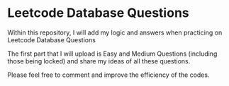 # Leetcode Database Questions

Within this repository, I will add my logic and answers when practicing on Leetcode Database Questions 

The first part that I will upload is Easy and Medium Questions (including those being locked) and share my ideas of all these questions. 

Please feel free to comment and improve the efficiency of the codes.
